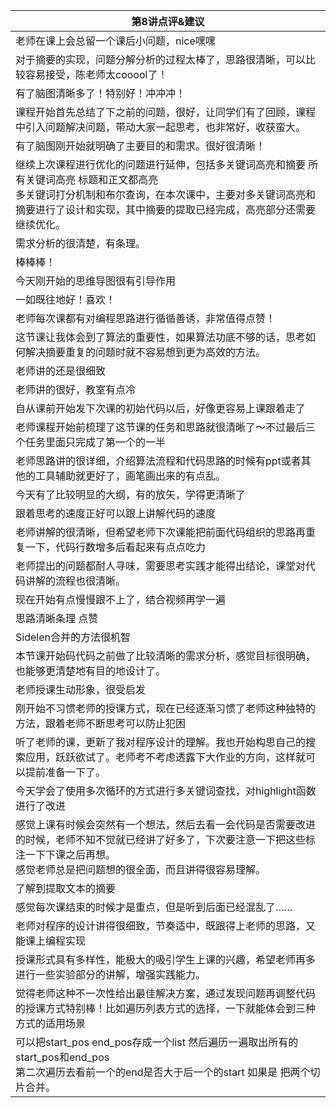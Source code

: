 | 第8讲点评&建议 |
|--------------|
|老师在课上会总留一个课后小问题，nice嘿嘿|
|对于摘要的实现，问题分解分析的过程太棒了，思路很清晰，可以比较容易接受，陈老师太cooool了！|
|有了脑图清晰多了！特别好！冲冲冲！|
|课程开始首先总结了下之前的问题，很好，让同学们有了回顾，课程中引入问题解决问题，带动大家一起思考，也非常好，收获蛮大。|
|有了脑图刚开始就明确了主要目的和需求。很好很清晰！|
|继续上次课程进行优化的问题进行延伸，包括多关键词高亮和摘要 所有关键词高亮 标题和正文都高亮<br/>多关键词打分机制和布尔查询，在本次课中，主要对多关键词高亮和摘要进行了设计和实现，其中摘要的提取已经完成，高亮部分还需要继续优化。|
|需求分析的很清楚，有条理。|
|棒棒棒！|
|今天刚开始的思维导图很有引导作用|
|一如既往地好！喜欢！|
|老师每次课都有对编程思路进行循循善诱，非常值得点赞！|
|这节课让我体会到了算法的重要性，如果算法功底不够的话，思考如何解决摘要重复的问题时就不容易想到更为高效的方法。|
|老师讲的还是很细致|
|老师讲的很好，教室有点冷|
|自从课前开始发下次课的初始代码以后，好像更容易上课跟着走了|
|老师课程开始前梳理了这节课的任务和思路就很清晰了～不过最后三个任务里面只完成了第一个的一半|
|老师思路讲的很详细，介绍算法流程和代码思路的时候有ppt或者其他的工具辅助就更好了，画笔画出来的有点乱。|
|今天有了比较明显的大纲，有的放矢，学得更清晰了|
|跟着思考的速度正好可以跟上讲解代码的速度|
|老师讲解的很清晰，但希望老师下次课能把前面代码组织的思路再重复一下，代码行数增多后看起来有点点吃力|
|老师提出的问题都耐人寻味，需要思考实践才能得出结论，课堂对代码讲解的流程也很清晰。|
|现在开始有点慢慢跟不上了，结合视频再学一遍|
|思路清晰条理 点赞|
|Sidelen合并的方法很机智|
|本节课开始码代码之前做了比较清晰的需求分析，感觉目标很明确，也能够更清楚地有目的地设计了。|
|老师授课生动形象，很受启发|
|刚开始不习惯老师的授课方式，现在已经逐渐习惯了老师这种独特的方法，跟着老师不断思考可以防止犯困|
|听了老师的课，更新了我对程序设计的理解。我也开始构思自己的搜索应用，跃跃欲试了。老师考不考虑透露下大作业的方向，这样就可以提前准备一下了。|
|今天学会了使用多次循环的方式进行多关键词查找，对highlight函数进行了改进|
|感觉上课有时候会突然有一个想法，然后去看一会代码是否需要改进的时候，老师不知不觉就已经讲了好多了，下次要注意一下把这些标注一下下课之后再想。<br/>感觉老师总是把问题想的很全面，而且讲得很容易理解。|
|了解到提取文本的摘要|
|感觉每次课结束的时候才是重点，但是听到后面已经混乱了……|
|老师对程序的设计讲得很细致，节奏适中，既跟得上老师的思路，又能课上编程实现|
|授课形式具有多样性，能极大的吸引学生上课的兴趣，希望老师再多进行一些实验部分的讲解，增强实践能力。|
|觉得老师这种不一次性给出最佳解决方案，通过发现问题再调整代码的授课方式特别棒！比如遍历列表方式的选择，一下就能体会到三种方式的适用场景|
|可以把start_pos end_pos存成一个list 然后遍历一遍取出所有的start_pos和end_pos<br/>第二次遍历去看前一个的end是否大于后一个的start 如果是 把两个切片合并。|